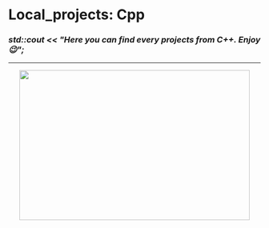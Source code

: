 # Local_projects: Cpp

### *std::cout << "Here you can find every projects from C++. Enjoy 😉";*  
  
<hr>
<p align="center">
  <img width="460" height="300" src="https://user-images.githubusercontent.com/93386476/188865300-68b91513-9e30-4e9f-9d54-e0146f725314.jpg">
</p>
